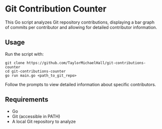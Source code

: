 # Git Contribution Counter

This Go script analyzes Git repository contributions, displaying a bar graph of commits per contributor and allowing for detailed contributor information.

## Usage

Run the script with:

```
git clone https://github.com/TaylorMichaelHall/git-contributions-counter
cd git-contributions-counter
go run main.go <path_to_git_repo>
```

Follow the prompts to view detailed information about specific contributors.

## Requirements

- Go
- Git (accessible in PATH)
- A local Git repository to analyze